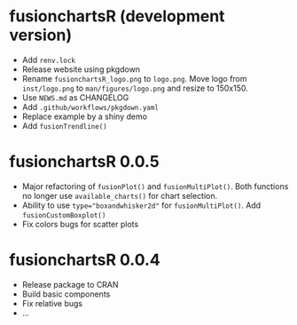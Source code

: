 # fusionchartsR (development version)

* Add `renv.lock`
* Release website using pkgdown
* Rename `fusionchartsR_logo.png` to `logo.png`. Move logo from `inst/logo.png` to `man/figures/logo.png` and resize  to 150x150.
* Use `NEWS.md` as CHANGELOG
* Add `.github/workflows/pkgdown.yaml`
* Replace example by a shiny demo
* Add `fusionTrendline()`

# fusionchartsR 0.0.5

* Major refactoring of `fusionPlot()` and `fusionMultiPlot()`. Both functions no longer use `available_charts()` for chart selection.
* Ability to use `type="boxandwhisker2d"` for `fusionMultiPlot()`. Add `fusionCustomBoxplot()` 
* Fix colors bugs for scatter plots

# fusionchartsR 0.0.4

* Release package to CRAN
* Build basic components
* Fix relative bugs
* ...